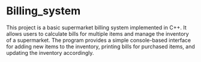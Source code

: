 # Billing_system
This project is a basic supermarket billing system implemented in C++. It allows users to calculate bills for multiple items and manage the inventory of a supermarket. The program provides a simple console-based interface for adding new items to the inventory, printing bills for purchased items, and updating the inventory accordingly.
